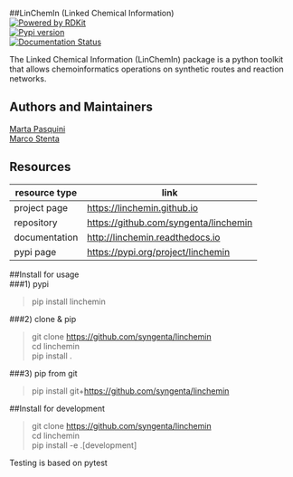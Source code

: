 
##LinChemIn (Linked Chemical Information)  
[![Powered by RDKit](https://img.shields.io/badge/Powered%20by-RDKit-3838ff.svg?logo=data:image/png;base64,iVBORw0KGgoAAAANSUhEUgAAABAAAAAQBAMAAADt3eJSAAAABGdBTUEAALGPC/xhBQAAACBjSFJNAAB6JgAAgIQAAPoAAACA6AAAdTAAAOpgAAA6mAAAF3CculE8AAAAFVBMVEXc3NwUFP8UPP9kZP+MjP+0tP////9ZXZotAAAAAXRSTlMAQObYZgAAAAFiS0dEBmFmuH0AAAAHdElNRQfmAwsPGi+MyC9RAAAAQElEQVQI12NgQABGQUEBMENISUkRLKBsbGwEEhIyBgJFsICLC0iIUdnExcUZwnANQWfApKCK4doRBsKtQFgKAQC5Ww1JEHSEkAAAACV0RVh0ZGF0ZTpjcmVhdGUAMjAyMi0wMy0xMVQxNToyNjo0NyswMDowMDzr2J4AAAAldEVYdGRhdGU6bW9kaWZ5ADIwMjItMDMtMTFUMTU6MjY6NDcrMDA6MDBNtmAiAAAAAElFTkSuQmCC)](https://www.rdkit.org/)  
[![Pypi version](https://img.shields.io/pypi/v/linchemin.svg)](https://pypi.python.org/pypi/linchemin)  
[![Documentation Status](https://readthedocs.org/projects/linchemin/badge/?version=latest)](https://linchemin.readthedocs.io/en/latest/?badge=latest)  

The Linked Chemical Information (LinChemIn) package is a python toolkit that allows chemoinformatics operations on synthetic routes and reaction networks.  

## Authors and Maintainers
[Marta Pasquini](mailto:marta.pasquini@sygenta.com)  
[Marco Stenta](mailto:marco.stenta@sygenta.com)  

## Resources  
|resource type|link| 
|---|---|
|project page|https://linchemin.github.io|
|repository|https://github.com/syngenta/linchemin   |
|documentation|http://linchemin.readthedocs.io|
|pypi page|https://pypi.org/project/linchemin|

##Install for usage  
###1) pypi  
>pip install linchemin  
> 
###2) clone & pip   
>git clone https://github.com/syngenta/linchemin    
>cd linchemin    
>pip install .   

###3) pip from git  
>pip install git+https://github.com/syngenta/linchemin

##Install for development  
>git clone https://github.com/syngenta/linchemin  
>cd linchemin  
>pip install -e .[development]    

Testing is based on pytest  
